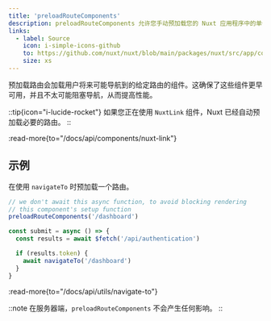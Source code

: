 ```yaml
---
title: 'preloadRouteComponents'
description: preloadRouteComponents 允许您手动预加载您的 Nuxt 应用程序中的单个页面。
links:
  - label: Source
    icon: i-simple-icons-github
    to: https://github.com/nuxt/nuxt/blob/main/packages/nuxt/src/app/composables/preload.ts
    size: xs
---
```


预加载路由会加载用户将来可能导航到的给定路由的组件。这确保了这些组件更早可用，并且不太可能阻塞导航，从而提高性能。

::tip{icon="i-lucide-rocket"}
如果您正在使用 `NuxtLink` 组件，Nuxt 已经自动预加载必要的路由。
::

:read-more{to="/docs/api/components/nuxt-link"}

## 示例

在使用 `navigateTo` 时预加载一个路由。

```ts
// we don't await this async function, to avoid blocking rendering
// this component's setup function
preloadRouteComponents('/dashboard')

const submit = async () => {
  const results = await $fetch('/api/authentication')

  if (results.token) {
    await navigateTo('/dashboard')
  }
}
```

:read-more{to="/docs/api/utils/navigate-to"}

::note
在服务器端，`preloadRouteComponents` 不会产生任何影响。
::
